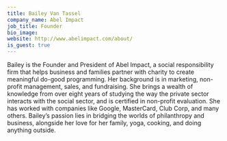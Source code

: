```yaml
---
title: Bailey Van Tassel
company_name: Abel Impact
job_title: Founder
bio_image:
website: http://www.abelimpact.com/about/
is_guest: true
---
```


Bailey is the Founder and President of Abel Impact, a social responsibility firm
that helps business and families partner with charity to create meaningful
do-good programming. Her background is in marketing, non-profit management,
sales, and fundraising. She brings a wealth of knowledge from over eight years
of studying the way the private sector interacts with the social sector, and is
certified in non-profit evaluation. She has worked with companies like Google,
MasterCard, Club Corp, and many others. Bailey’s passion lies in bridging the
worlds of philanthropy and business, alongside her love for her family, yoga,
cooking, and doing anything outside.
